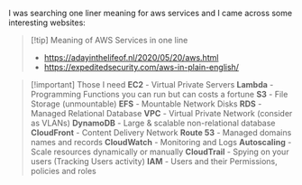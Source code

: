 I was searching one liner meaning for aws services and I came across some interesting websites:

>[!tip] Meaning of AWS Services in one line
>- https://adayinthelifeof.nl/2020/05/20/aws.html
>- https://expeditedsecurity.com/aws-in-plain-english/

> [!important] Those I need 
>**EC2** - Virtual Private Servers
>**Lambda** - Programming Functions you can run but can costs a fortune
>**S3** - File Storage (unmountable)
>**EFS** - Mountable Network Disks
>**RDS** - Managed Relational Database
>**VPC** - Virtual Private Network (consider as VLANs)
>**DynamoDB** - Large & scalable non-relational database
>**CloudFront** - Content Delivery Network
>**Route 53** - Managed domains names and records
>**CloudWatch** - Monitoring and Logs
>**Autoscaling** - Scale resources dynamically or manually
>**CloudTrail** - Spying on your users (Tracking Users activity)
>**IAM** - Users and their Permissions, policies and roles
>

